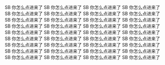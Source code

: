 SB 你怎么点进来了
SB 你怎么点进来了
SB 你怎么点进来了
SB 你怎么点进来了
SB 你怎么点进来了
SB 你怎么点进来了
SB 你怎么点进来了
SB 你怎么点进来了
SB 你怎么点进来了
SB 你怎么点进来了
SB 你怎么点进来了
SB 你怎么点进来了
SB 你怎么点进来了
SB 你怎么点进来了
SB 你怎么点进来了
SB 你怎么点进来了
SB 你怎么点进来了
SB 你怎么点进来了
SB 你怎么点进来了
SB 你怎么点进来了
SB 你怎么点进来了
SB 你怎么点进来了
SB 你怎么点进来了
SB 你怎么点进来了
SB 你怎么点进来了
SB 你怎么点进来了
SB 你怎么点进来了
SB 你怎么点进来了
SB 你怎么点进来了
SB 你怎么点进来了
SB 你怎么点进来了
SB 你怎么点进来了
SB 你怎么点进来了
SB 你怎么点进来了
SB 你怎么点进来了
SB 你怎么点进来了
